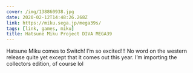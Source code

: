 ```yaml
---
cover: /img/138860938.jpg
date: 2020-02-12T14:48:26.268Z
link: https://miku.sega.jp/mega39s/
tags: [link, games, miku]
title: Hatsune Miku Project DIVA MEGA39
---
```


Hatsune Miku comes to Switch! I’m so excited!!! No word on the western release quite yet except that it comes out this year. I’m importing the collectors edition, of course lol
